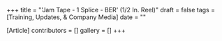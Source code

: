 +++
title = "'Jam Tape - 1 Splice - BER' (1/2 In. Reel)"
draft = false
tags = [Training, Updates, & Company Media]
date = ""

[Article]
contributors = []
gallery = []
+++